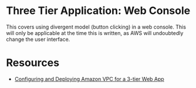 # Three Tier Application: Web Console

This covers using divergent model (button clicking) in a web console.  This will only be applicable at the time this is written, as AWS will undoubtedly change the user interface.

# Resources

* [Configuring and Deploying Amazon VPC for a 3-tier Web App](https://amazon.qwiklabs.com/focuses/49013?catalog_rank=%7B%22rank%22%3A4%2C%22num_filters%22%3A0%2C%22has_search%22%3Atrue%7D&parent=catalog&search_id=20820480)